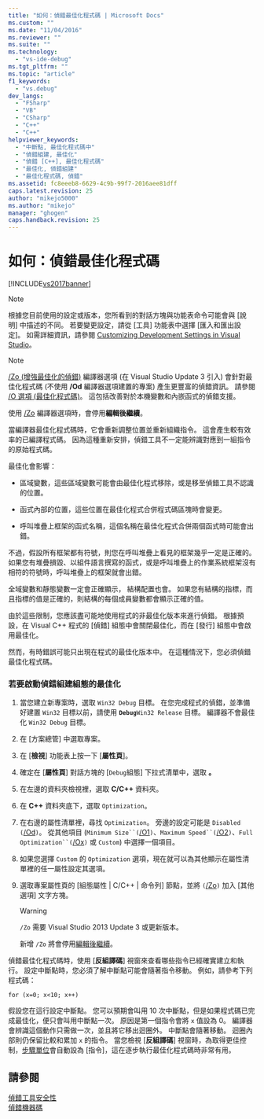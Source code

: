 ```yaml
---
title: "如何：偵錯最佳化程式碼 | Microsoft Docs"
ms.custom: ""
ms.date: "11/04/2016"
ms.reviewer: ""
ms.suite: ""
ms.technology: 
  - "vs-ide-debug"
ms.tgt_pltfrm: ""
ms.topic: "article"
f1_keywords: 
  - "vs.debug"
dev_langs: 
  - "FSharp"
  - "VB"
  - "CSharp"
  - "C++"
  - "C++"
helpviewer_keywords: 
  - "中斷點, 最佳化程式碼中"
  - "偵錯組建, 最佳化"
  - "偵錯 [C++], 最佳化程式碼"
  - "最佳化, 偵錯組建"
  - "最佳化程式碼, 偵錯"
ms.assetid: fc8eeeb8-6629-4c9b-99f7-2016aee81dff
caps.latest.revision: 25
author: "mikejo5000"
ms.author: "mikejo"
manager: "ghogen"
caps.handback.revision: 25
---
```

# 如何：偵錯最佳化程式碼
[!INCLUDE[vs2017banner](../code-quality/includes/vs2017banner.md)]

> [!NOTE]
>  根據您目前使用的設定或版本，您所看到的對話方塊與功能表命令可能會與 \[說明\] 中描述的不同。  若要變更設定，請從 \[工具\] 功能表中選擇 \[匯入和匯出設定\]。  如需詳細資訊，請參閱 [Customizing Development Settings in Visual Studio](http://msdn.microsoft.com/zh-tw/22c4debb-4e31-47a8-8f19-16f328d7dcd3)。  
  
> [!NOTE]
>  [\/Zo \(增強最佳化的偵錯\)](/visual-cpp/build/reference/zo-enhance-optimized-debugging) 編譯器選項 \(在 Visual Studio Update 3 引入\) 會針對最佳化程式碼 \(不使用 **\/Od** 編譯器選項建置的專案\) 產生更豐富的偵錯資訊。  請參閱 [\/O 選項 \(最佳化程式碼\)](/visual-cpp/build/reference/o-options-optimize-code)。  這包括改善對於本機變數和內嵌函式的偵錯支援。  
>   
>  使用 [\/Zo](../debugger/edit-and-continue-visual-csharp.md) 編譯器選項時，會停用**編輯後繼續**。  
  
 當編譯器最佳化程式碼時，它會重新調整位置並重新組織指令。  這會產生較有效率的已編譯程式碼。  因為這種重新安排，偵錯工具不一定能辨識對應到一組指令的原始程式碼。  
  
 最佳化會影響：  
  
-   區域變數，這些區域變數可能會由最佳化程式移除，或是移至偵錯工具不認識的位置。  
  
-   函式內部的位置，這些位置在最佳化程式合併程式碼區塊時會變更。  
  
-   呼叫堆疊上框架的函式名稱，這個名稱在最佳化程式合併兩個函式時可能會出錯。  
  
 不過，假設所有框架都有符號，則您在呼叫堆疊上看見的框架幾乎一定是正確的。  如果您有堆疊損毀、以組件語言撰寫的函式，或是呼叫堆疊上的作業系統框架沒有相符的符號時，呼叫堆疊上的框架就會出錯。  
  
 全域變數和靜態變數一定會正確顯示，  結構配置也會。  如果您有結構的指標，而且指標的值是正確的，則結構的每個成員變數都會顯示正確的值。  
  
 由於這些限制，您應該盡可能地使用程式的非最佳化版本來進行偵錯。  根據預設，在 Visual C\+\+ 程式的 \[偵錯\] 組態中會關閉最佳化，而在 \[發行\] 組態中會啟用最佳化。  
  
 然而，有時錯誤可能只出現在程式的最佳化版本中。  在這種情況下，您必須偵錯最佳化程式碼。  
  
### 若要啟動偵錯組建組態的最佳化  
  
1.  當您建立新專案時，選取 `Win32 Debug` 目標。  在您完成程式的偵錯，並準備好建置 `Win32` 目標以前，請使用 **`Debug`**`Win32 Release` 目標。  編譯器不會最佳化 `Win32 Debug` 目標。  
  
2.  在 \[方案總管\] 中選取專案。  
  
3.  在 \[**檢視**\] 功能表上按一下 \[**屬性頁**\]。  
  
4.  確定在 \[**屬性頁**\] 對話方塊的 \[`Debug`組態\] 下拉式清單中，選取 **。**  
  
5.  在左邊的資料夾檢視裡，選取 **C\/C\+\+** 資料夾。  
  
6.  在 **C\+\+** 資料夾底下，選取 `Optimization`。  
  
7.  在右邊的屬性清單裡，尋找 `Optimization`。  旁邊的設定可能是 `Disabled (`[\/Od](/visual-cpp/build/reference/od-disable-debug)`)`。  從其他項目 \(`Minimum Size``(`[\/O1](/visual-cpp/build/reference/o1-o2-minimize-size-maximize-speed)`)`、`Maximum Speed``(`[\/O2](/visual-cpp/build/reference/o1-o2-minimize-size-maximize-speed)`)`、`Full Optimization``(`[\/Ox](/visual-cpp/build/reference/ox-full-optimization)`)` 或 `Custom`\) 中選擇一個項目。  
  
8.  如果您選擇 `Custom` 的 `Optimization` 選項，現在就可以為其他顯示在屬性清單裡的任一屬性設定其選項。  
  
9. 選取專案屬性頁的 \[組態屬性 &#124; C\/C\+\+ &#124; 命令列\] 節點，並將 `(`[\/Zo](/visual-cpp/build/reference/zo-enhance-optimized-debugging)`)` 加入 \[其他選項\] 文字方塊。  
  
    > [!WARNING]
    >  `/Zo` 需要 Visual Studio 2013 Update 3 或更新版本。  
    >   
    >  新增 `/Zo` 將會停用[編輯後繼續](../debugger/edit-and-continue-visual-csharp.md)。  
  
 偵錯最佳化程式碼時，使用 \[**反組譯碼**\] 視窗來查看哪些指令已經確實建立和執行。  設定中斷點時，您必須了解中斷點可能會隨著指令移動。  例如，請參考下列程式碼：  
  
```  
for (x=0; x<10; x++)  
```  
  
 假設您在這行設定中斷點。  您可以預期會叫用 10 次中斷點，但是如果程式碼已完成最佳化，便只會叫用中斷點一次。  原因是第一個指令會將 `x` 值設為 0。  編譯器會辨識這個動作只需做一次，並且將它移出迴圈外。  中斷點會隨著移動。  迴圈內部則仍保留比較和累加 `x` 的指令。  當您檢視 \[**反組譯碼**\] 視窗時，為取得更佳控制，[步驟單位](http://msdn.microsoft.com/zh-tw/8791dac9-64d1-4bb9-b59e-8d59af1833f9)會自動設為 \[指令\]，這在逐步執行最佳化程式碼時非常有用。  
  
## 請參閱  
 [偵錯工具安全性](../debugger/debugger-security.md)   
 [偵錯機器碼](../debugger/debugging-native-code.md)
